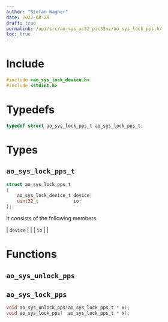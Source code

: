 ```yaml
---
author: "Stefan Wagner"
date: 2022-08-29
draft: true
permalink: /api/src/ao_sys_xc32_pic32mz/ao_sys_lock_pps.h/
toc: true
---
```


# Include

```c
#include <ao_sys_lock_device.h>
#include <stdint.h>
```

# Typedefs

```c
typedef struct ao_sys_lock_pps_t ao_sys_lock_pps_t;
```

# Types

## `ao_sys_lock_pps_t`

```c
struct ao_sys_lock_pps_t
{
    ao_sys_lock_device_t device;
    uint32_t             io;
};
```

It consists of the following members.

| `device` | |
| `io` | |

# Functions

## `ao_sys_unlock_pps`
## `ao_sys_lock_pps`

```c
void ao_sys_unlock_pps(ao_sys_lock_pps_t * x);
void ao_sys_lock_pps(  ao_sys_lock_pps_t * x);
```
